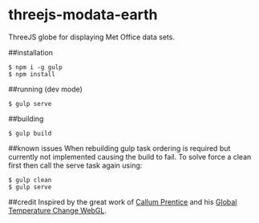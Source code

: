 # threejs-modata-earth
ThreeJS globe for displaying Met Office data sets.

##installation

`$ npm i -g gulp`  
`$ npm install`  
   
##running (dev mode)
   
`$ gulp serve`
  
##building

`$ gulp build`
  
##known issues
When rebuilding gulp task ordering is required but currently not implemented causing the build to fail.
To solve force a clean first then call the serve task again using:

`$ gulp clean`  
`$ gulp serve`  

##credit
Inspired by the great work of [Callum Prentice](http://callumprentice.github.io/) and his [Global Temperature Change WebGL](http://callumprentice.github.io/apps/global_temperature_change_webgl/index.html).  
